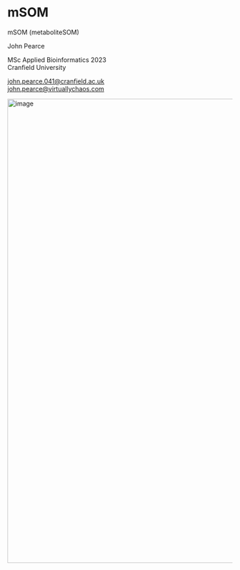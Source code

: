 # mSOM
mSOM (metaboliteSOM)

John Pearce

MSc Applied Bioinformatics 2023  
Cranfield University

john.pearce.041@cranfield.ac.uk  
john.pearce@virtuallychaos.com


<img width="1041" alt="image" src="https://github.com/jp-cranfield/mSOM/assets/127055199/a4a356b0-e2c9-495a-bf64-d33540855e9b">
